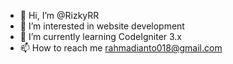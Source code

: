 - 👋 Hi, I’m @RizkyRR
- 👀 I’m interested in website development
- 🌱 I’m currently learning CodeIgniter 3.x
- 📫 How to reach me rahmadianto018@gmail.com

<!---
RizkyRR/RizkyRR is a ✨ special ✨ repository because its `README.md` (this file) appears on your GitHub profile.
You can click the Preview link to take a look at your changes.
--->

